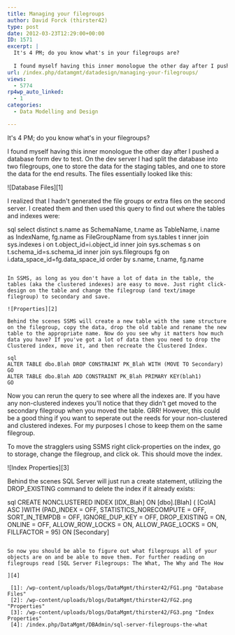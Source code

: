 ```yaml
---
title: Managing your filegroups
author: David Forck (thirster42)
type: post
date: 2012-03-23T12:29:00+00:00
ID: 1571
excerpt: |
  It's 4 PM; do you know what's in your filegroups are?
  
  I found myself having this inner monologue the other day after I pushed a database form dev to test.  On the dev server I had split the database into two filegroups, one to store the data for the&hellip;
url: /index.php/datamgmt/datadesign/managing-your-filegroups/
views:
  - 5774
rp4wp_auto_linked:
  - 1
categories:
  - Data Modelling and Design

---
```

It's 4 PM; do you know what's in your filegroups?

I found myself having this inner monologue the other day after I pushed a database form dev to test. On the dev server I had split the database into two filegroups, one to store the data for the staging tables, and one to store the data for the end results. The files essentially looked like this:

![Database Files][1]

I realized that I hadn't generated the file groups or extra files on the second server. I created them and then used this query to find out where the tables and indexes were:

sql
select distinct
	s.name as SchemaName,
	t.name as TableName,
	i.name as IndexName,
	fg.name as FileGroupName
from sys.tables t
	inner join sys.indexes i
		on t.object_id=i.object_id
	inner join sys.schemas s
		on t.schema_id=s.schema_id
	inner join sys.filegroups fg
		on i.data_space_id=fg.data_space_id
order by s.name, t.name, fg.name
```

In SSMS, as long as you don't have a lot of data in the table, the tables (aka the clustered indexes) are easy to move. Just right click- design on the table and change the filegroup (and text/image filegroup) to secondary and save. 

![Properties][2]

Behind the scenes SSMS will create a new table with the same structure on the filegroup, copy the data, drop the old table and rename the new table to the appropriate name. Now do you see why it matters how much data you have? If you've got a lot of data then you need to drop the Clustered index, move it, and then recreate the Clustered Index.

sql
ALTER TABLE dbo.Blah DROP CONSTRAINT PK_Blah WITH (MOVE TO Secondary)
GO
ALTER TABLE dbo.Blah ADD CONSTRAINT PK_Blah PRIMARY KEY(blah1)
GO
```

Now you can rerun the query to see where all the indexes are. If you have any non-clustered indexes you'll notice that they didn't get moved to the secondary filegroup when you moved the table. GRR! However, this could be a good thing if you want to seperate out the reeds for your non-clustered and clustered indexes. For my purposes I chose to keep them on the same filegroup.

To move the stragglers using SSMS right click-properties on the index, go to storage, change the filegroup, and click ok. This should move the index.

![Index Properties][3]

Behind the scenes SQL Server will just run a create statement, utilizing the DROP_EXISTING command to delete the index if it already exists:

sql
CREATE NONCLUSTERED INDEX [IDX_Blah] ON [dbo].[Blah] 
(
	[ColA] ASC
)WITH (PAD_INDEX  = OFF, STATISTICS_NORECOMPUTE  = OFF, SORT_IN_TEMPDB = OFF, IGNORE_DUP_KEY = OFF, DROP_EXISTING = ON, ONLINE = OFF, ALLOW_ROW_LOCKS  = ON, ALLOW_PAGE_LOCKS  = ON, FILLFACTOR = 95) ON [Secondary]
```

So now you should be able to figure out what filegroups all of your objects are on and be able to move them. For further reading on filegroups read [SQL Server Filegroups: The What, The Why and The How
  
][4]

 [1]: /wp-content/uploads/blogs/DataMgmt/thirster42/FG1.png "Database Files"
 [2]: /wp-content/uploads/blogs/DataMgmt/thirster42/FG2.png "Properties"
 [3]: /wp-content/uploads/blogs/DataMgmt/thirster42/FG3.png "Index Properties"
 [4]: /index.php/DataMgmt/DBAdmin/sql-server-filegroups-the-what